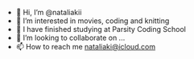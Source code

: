 - 👋 Hi, I’m @nataliakii
- 👀 I’m interested in movies, coding and knitting
- 🌱 I have finished studying at Parsity Coding School
- 💞️ I’m looking to collaborate on ...
- 📫 How to reach me nataliaki@icloud.com

<!---
nataliakii/nataliakii is a ✨ special ✨ repository because its `README.md` (this file) appears on your GitHub profile.
You can click the Preview link to take a look at your changes.
--->
